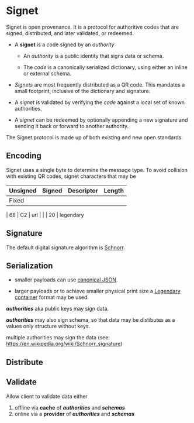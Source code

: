 # Signet

Signet is open provenance. It is a protocol for authoritive codes that are signed, distributed, and later validated, or redeemed.

* A **signet** is a code signed by an *authority*
  - An *authority* is a public identity that signs data or schema.

  - The *code* is a canonically serialized dictionary, using either an inline or external schema.

* *Signets* are most frequently distributed as a QR code. This mandates a small footprint, inclusive of the dictionary and signature.

* A *signet* is validated by verifying the *code* against a local set of known authorities.

* A *signet* can be redeemed by optionally appending a new signature and sending it back or forward to another authority.
  
The Signet protocol is made up of both existing and new open standards.

## Encoding

Signet uses a single byte to determine the message type. To avoid collision with existing QR codes, signet characters that may be 

| Unsigned | Signed | Descriptor | Length |
| --- | --- | --- | --- |
| Fixed |

| 68 | C2 | url |  |
| 20 | legendary

## Signature

The default digital signature algorithm is [Schnorr](https://en.wikipedia.org/wiki/Schnorr_signature).

## Serialization

- smaller payloads can use [canonical JSON](https://github.com/mirkokiefer/canonical-json).

- larger payloads or to achieve smaller physical print size a [Legendary container](https://github.com/ChromaPDX/legendary) format may be used.
  
***authorities*** aka public keys may sign data.

***authorities*** may also sign schema, so that data may be distibutes as a values only structure without keys.

multiple authorities may sign the data (see: https://en.wikipedia.org/wiki/Schnorr_signature)

## Distribute

## Validate

Allow client to validate data either
1) offline via **cache** of ***authorities*** and ***schemas***
2) online via a **provider** of ***authorities*** and ***schemas***